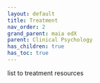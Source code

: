 ```yaml
---
layout: default
title: Treatment
nav_order: 2
grand_parent: maia edX
parent: Clinical Psychology
has_children: true
has_toc: true
---
```


list to treatment resources
